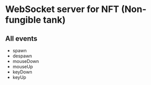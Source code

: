# WebSocket server for NFT (Non-fungible tank)

## All events

- spawn
- despawn
- mouseDown
- mouseUp
- keyDown
- keyUp
